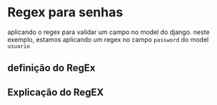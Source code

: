 # Regex para senhas

aplicando o regex para validar um campo no model do django. neste exemplo, estamos aplicando um regex no campo `password` do model `usuario`

## definição do RegEx

## Explicação do RegEX